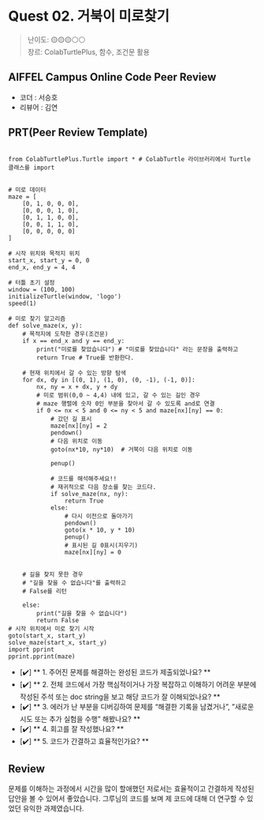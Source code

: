 

# Quest 02. 거북이 미로찾기

>난이도: 🟡🟡🟡⚪⚪  
>장르: ColabTurtlePlus, 함수, 조건문 활용  

## AIFFEL Campus Online Code Peer Review

- 코더 : 서승호  
- 리뷰어 : 김연  

## PRT(Peer Review Template)

```

from ColabTurtlePlus.Turtle import * # ColabTurtle 라이브러리에서 Turtle 클래스를 import


# 미로 데이터
maze = [
    [0, 1, 0, 0, 0],
    [0, 0, 0, 1, 0],
    [0, 1, 1, 0, 0],
    [0, 0, 1, 1, 0],
    [0, 0, 0, 0, 0]
]

# 시작 위치와 목적지 위치
start_x, start_y = 0, 0
end_x, end_y = 4, 4

# 터틀 초기 설정
window = (100, 100)
initializeTurtle(window, 'logo')
speed(1)

# 미로 찾기 알고리즘
def solve_maze(x, y):
    # 목적지에 도착한 경우(조건문)
    if x == end_x and y == end_y:
        print("미로를 찾았습니다") # "미로를 찾았습니다" 라는 문장을 출력하고
        return True # True를 반환한다.

    # 현재 위치에서 갈 수 있는 방향 탐색
    for dx, dy in [(0, 1), (1, 0), (0, -1), (-1, 0)]:
        nx, ny = x + dx, y + dy
        # 미로 범위(0,0 ~ 4,4) 내에 있고, 갈 수 있는 길인 경우
        # maze 행렬에 숫자 0인 부분을 찾아서 갈 수 있도록 and로 연결
        if 0 <= nx < 5 and 0 <= ny < 5 and maze[nx][ny] == 0:
            # 갔던 길 표시
            maze[nx][ny] = 2
            pendown()
            # 다음 위치로 이동
            goto(nx*10, ny*10)  # 거북이 다음 위치로 이동

            penup()

            # 코드를 해석해주세요!!
            # 재귀적으로 다음 장소를 찾는 코드다.
            if solve_maze(nx, ny):
                return True
            else:
                # 다시 이전으로 돌아가기
                pendown()
                goto(x * 10, y * 10)
                penup()
                # 표시된 길 0표시(지우기)
                maze[nx][ny] = 0


    # 길을 찾지 못한 경우
    # "길을 찾을 수 없습니다"를 출력하고
    # False를 리턴

    else:
        print("길을 찾을 수 없습니다")
        return False
# 시작 위치에서 미로 찾기 시작
goto(start_x, start_y)
solve_maze(start_x, start_y)
import pprint
pprint.pprint(maze)

````

- [✔️]  ** 1. 주어진 문제를 해결하는 완성된 코드가 제출되었나요? **      
- [✔️]  ** 2. 전체 코드에서 가장 핵심적이거나 가장 복잡하고 이해하기 어려운 부분에 작성된 주석 또는 doc string을 보고 해당 코드가 잘 이해되었나요? **    
- [✔️]  ** 3. 에러가 난 부분을 디버깅하여 문제를 “해결한 기록을 남겼거나”, ”새로운 시도 또는 추가 실험을 수행” 해봤나요? **    
- [✔️]  ** 4. 회고를 잘 작성했나요? **    
- [✔️]  ** 5. 코드가 간결하고 효율적인가요? **    

## Review

문제를 이해하는 과정에서 시간을 많이 할애했던 저로서는 효율적이고 간결하게 작성된 답안을 볼 수 있어서 좋았습니다.  그루님의 코드를 보며 제 코드에 대해 더 연구할 수 있었던 유익한 과제였습니다.  

